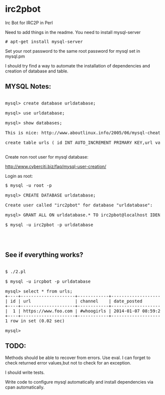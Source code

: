 irc2pbot
========

Irc Bot for IRC2P in Perl

                         
Need to add things in the readme. You need to install mysql-server
<pre>
# apt-get install mysql-server
</pre>
Set your root password to the same root password for mysql set in mysql.pm


I should try find a way to automate the installation of dependencies 
and creation of database and table.


MYSQL Notes:
-------------
<pre>

mysql> create database urldatabase;

mysql> use urldatabase;

mysql> show databases;

This is nice: http://www.aboutlinux.info/2005/06/mysql-cheat-sheet.html

create table urls ( id INT AUTO_INCREMENT PRIMARY KEY,url varchar(80),channel varchar(80),date_posted datetime);

</pre>



Create non root user for mysql database:

http://www.cyberciti.biz/faq/mysql-user-creation/

Login as root:

<pre>
$ mysql -u root -p

mysql> CREATE DATABASE urldatabase;

Create user called "irc2pbot" for database "urldatabase":

mysql> GRANT ALL ON urldatabase.* TO irc2pbot@localhost IDENTIFIED BY 'jg&SH#2C.n=j9vHxzePMXAjeJ';

$ mysql -u irc2pbot -p urldatabase



</pre>

See if everything works?
-------------------------
<pre>

$ ./2.pl

$ mysql -u ircpbot -p urldatabase
 
mysql> select * from urls;
+----+---------------------+------------+---------------------+
| id | url                 | channel    | date_posted         |
+----+---------------------+------------+---------------------+
|  1 | https://www.foo.com | #whoogirls | 2014-01-07 08:59:28 |
+----+---------------------+------------+---------------------+
1 row in set (0.02 sec)

mysql> 
</pre>

TODO:
--------

Methods should be able to recover from errors. Use eval. I can forget to check returned error values,but not to check for an exception.

I should write tests. 

Write code to configure mysql automatically and install dependencies via cpan automatically.

